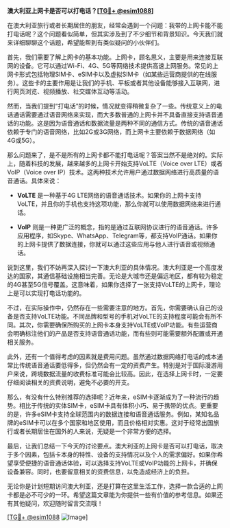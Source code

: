 **澳大利亚上网卡是否可以打电话？[[TG💪+ @esim1088](https://t.me/s/esim1088)]**

在澳大利亚旅行或者长期居住的朋友，经常会遇到一个问题：我带的上网卡能不能打电话呢？这个问题看似简单，但其实涉及到了不少细节和背景知识。今天我们就来详细聊聊这个话题，希望能帮到有类似疑问的小伙伴们。

首先，我们需要了解上网卡的基本功能。上网卡，顾名思义，主要是用来连接互联网的设备。它可以通过Wi-Fi、4G、5G等网络技术提供高速上网服务。常见的上网卡形式包括物理SIM卡、eSIM卡以及虚拟SIM卡（如某些运营商提供的在线服务）。这些卡的主要作用是让我们的手机、平板或者其他设备能够接入互联网，进行网页浏览、视频播放、社交媒体互动等活动。

然而，当我们提到“打电话”的时候，情况就变得稍微复杂了一些。传统意义上的电话通话需要通过语音网络来实现，而大多数普通的上网卡并不具备直接支持语音通话的功能。这是因为语音通话和数据流量是两种不同的通信方式。传统的语音通话依赖于专门的语音网络，比如2G或3G网络，而上网卡主要依赖于数据网络（如4G或5G）。

那么问题来了，是不是所有的上网卡都不能打电话呢？答案当然不是绝对的。实际上，随着科技的发展，越来越多的上网卡开始支持VoLTE（Voice over LTE）或者VoIP（Voice over IP）技术。这两种技术允许用户通过数据网络进行高质量的语音通话。具体来说：

- **VoLTE** 是一种基于4G LTE网络的语音通话技术。如果你的上网卡支持VoLTE，并且你的手机也支持这项功能，那么你就可以使用数据网络来进行通话。
  
- **VoIP** 则是一种更广泛的概念，指的是通过互联网协议进行的语音通话。许多应用程序，如Skype、WhatsApp、Telegram等，都支持VoIP通话。如果你的上网卡提供了数据连接，你就可以通过这些应用与他人进行语音或视频通话。

说到这里，我们不妨再深入探讨一下澳大利亚的具体情况。澳大利亚是一个高度发达的国家，其通信基础设施相当完善。无论是大城市还是偏远地区，都有较为稳定的4G甚至5G信号覆盖。这意味着，如果你选择了一张支持VoLTE的上网卡，理论上是可以实现打电话功能的。

不过，在实际操作中，仍然存在一些需要注意的地方。首先，你需要确认自己的设备是否支持VoLTE功能。不同品牌和型号的手机对VoLTE的支持程度可能会有所不同。其次，你需要确保所购买的上网卡本身支持VoLTE或VoIP功能。有些运营商会明确标注他们的产品是否支持语音通话功能，而有些则可能需要额外配置或开通相关服务。

此外，还有一个值得考虑的因素就是费用问题。虽然通过数据网络打电话的成本通常比传统语音通话要低得多，但仍然会有一定的资费产生。特别是对于国际漫游用户来说，跨境数据流量的收费标准可能会比较高。因此，在选择上网卡时，一定要仔细阅读相关的资费说明，避免不必要的开支。

那么，有没有什么特别推荐的选择呢？近年来，eSIM卡逐渐成为了一种流行的趋势。相比于传统的实体SIM卡，eSIM卡具有体积小巧、易于携带的优点。更重要的是，许多eSIM卡支持全球范围内的数据连接和语音通话服务。例如，某知名品牌的eSIM卡可以在多个国家和地区使用，而且价格相对实惠。这对于经常出国旅行或者长期居住在国外的人来说，无疑是一个非常方便的选择。

最后，让我们总结一下今天的讨论要点。澳大利亚的上网卡是否可以打电话，取决于多个因素，包括卡本身的特性、设备的支持情况以及个人的需求偏好。如果你希望享受便捷的语音通话体验，可以选择支持VoLTE或VoIP功能的上网卡，并确保设备兼容。同时，也要留意相关的资费信息，以免造成经济上的负担。

无论你是计划短期访问澳大利亚，还是打算在这里生活工作，选择一款合适的上网卡都是必不可少的一环。希望这篇文章能为你提供一些有价值的参考信息。如果还有其他疑问，欢迎随时留言交流哦！

[[TG💪+ @esim1088](https://t.me/s/esim1088) ![Image](https://i.postimg.cc/4NQfJmqS/Snipaste-2025-05-13-00-14-12.png)]